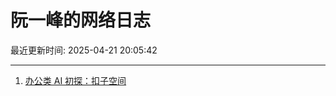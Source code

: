 # 阮一峰的网络日志

最近更新时间: 2025-04-21 20:05:42

--- 
1. [办公类 AI 初探：扣子空间](http://www.ruanyifeng.com/blog/2025/04/coze-space.html) 
